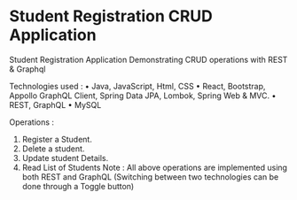 # Student Registration CRUD Application
Student Registration Application Demonstrating CRUD operations with REST & Graphql

Technologies used : 
•	Java, JavaScript, Html, CSS
•	React, Bootstrap, Appollo GraphQL Client, Spring Data JPA, Lombok, Spring Web & MVC.
•	REST, GraphQL
•	MySQL

Operations : 
1. Register a Student.
2. Delete a student.
3. Update student Details.
4. Read List of Students
Note : All above operations are implemented using both REST and GraphQL (Switching between two technologies can be done through a Toggle button)
